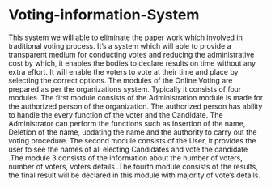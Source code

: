 # Voting-information-System
This system we will able to eliminate the paper work which involved in traditional voting process. It’s a system which will able to provide a transparent medium for conducting votes and reducing the administrative cost by which, it enables the bodies to declare results on time without any extra effort. It will enable the voters to vote at their time and place by selecting the correct options.  The modules of the Online Voting are prepared as per the  organizations system. Typically it consists of four modules .The first module consists of the Administration module is made for the authorized person of the organization. The authorized person has ability to handle the every  function of the voter and the Candidate. The Administrator can perform the functions such as Insertion of the name, Deletion of the name, updating the name and the authority to carry out the voting procedure. The second  module consists of the User, it provides the user to see the names of all electing Candidates and vote the candidate .The module 3 consists of the information about the number of voters, number of voters, voters details .The  fourth module consists of the results, the final result will be declared in this module with majority of vote’s details.
